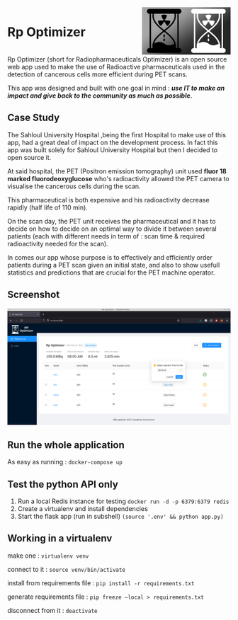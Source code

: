 
<img align="right" width="200" src="./docs/bw.png">
<h1> Rp Optimizer </h1>
<br>
Rp Optimizer (short for Radiopharmaceuticals Optimizer) is an open source web app used to make the use of Radioactive pharmaceuticals used in the detection of cancerous cells more efficient during PET scans.

This app was designed and built with one goal in mind : **_use IT to make an impact and give back to the community as much as possible._**



## Case Study
The Sahloul University Hospital ,being the first Hospital to make use of this app, had a great deal of impact on the development process. In fact this app was built solely for Sahloul University Hospital but then I decided to open source it.

At said hospital, the PET (Positron emission tomography) unit used **fluor 18 marked fluorodeoxyglucose** who's radioactivity allowed the PET camera to visualise the cancerous cells during the scan.

This pharmaceutical is both expensive and his radioactivity decrease rapidly (half life of 110 min).

On the scan day, the PET unit receives the pharmaceutical and it has to decide on how to decide on an optimal way to divide it between several patients (each with different needs in term of : scan time & required radioactivity needed for the scan).

In comes our app whose purpose is to effectively and efficiently order patients during a PET scan given an initial state, and also to show usefull statistics and predictions that are crucial for the PET machine operator.

## Screenshot

![Screenshot](./docs/Screenshot_Beta.png)

## Run the whole application

As easy as running : `docker-compose up`

## Test the python API only

1. Run a local Redis instance for testing
   `docker run -d -p 6379:6379 redis`
2. Create a virtualenv and install dependencies
3. Start the flask app (run in subshell)
   `(source '.env' && python app.py)`

## Working in a virtualenv

make one :
`virtualenv venv`

connect to it :
`source venv/bin/activate`

install from requirements file :
`pip install -r requirements.txt`

generate requirements file :
`pip freeze —local > requirements.txt`

disconnect from it :
`deactivate`

